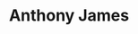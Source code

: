 ---
avatar: /images/people/anthonyjames.jpg
avatar_small: /images/people/anthonyjames_small.jpg
bio: Founder/CEO @ LinuxAcademy.com we're hiring! - Co-host @ ScaleYourCode.com
homepage: https://linuxacademy.com/
instagram: null
linkedin: https://www.linkedin.com/in/anthonydjames/
title: Anthony James
twitter: https://twitter.com/anthonydjames
type: guest
username: anthonyjames
youtube: https://www.youtube.com/user/pineheadtv
---